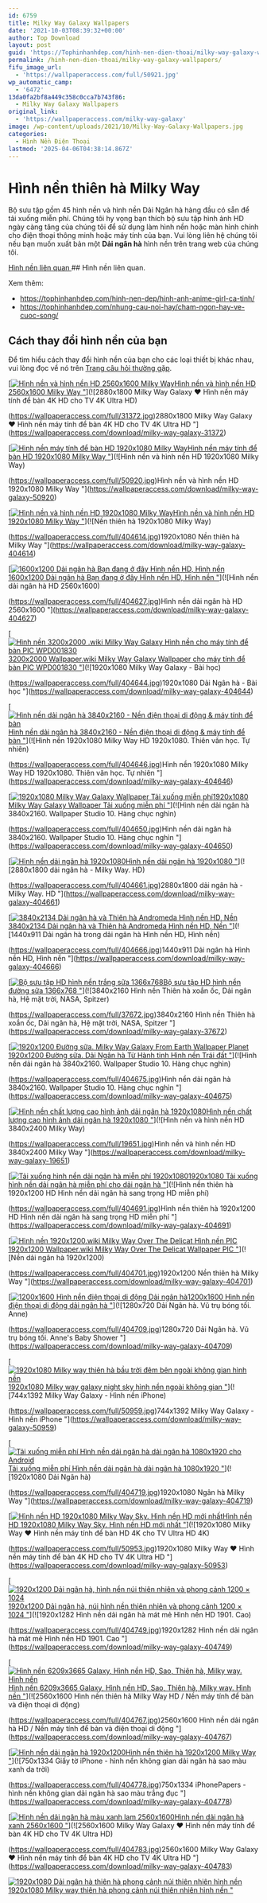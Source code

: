 ```yaml
---
id: 6759
title: Milky Way Galaxy Wallpapers
date: '2021-10-03T08:39:32+00:00'
author: Top Download
layout: post
guid: 'https://Tophinhanhdep.com/hinh-nen-dien-thoai/milky-way-galaxy-wallpapers/'
permalink: /hinh-nen-dien-thoai/milky-way-galaxy-wallpapers/
fifu_image_url:
  - 'https://wallpaperaccess.com/full/50921.jpg'
wp_automatic_camp:
  - '6472'
13da0fa2bf8a449c358c0cca7b743f86:
  - Milky Way Galaxy Wallpapers
original_link:
  - 'https://wallpaperaccess.com/milky-way-galaxy'
image: /wp-content/uploads/2021/10/Milky-Way-Galaxy-Wallpapers.jpg
categories:
  - Hình Nền Điện Thoại
lastmod: '2025-04-06T04:38:14.867Z'
---
```

# Hình nền thiên hà Milky Way

Bộ sưu tập gồm 45 hình nền và hình nền Dải Ngân hà hàng đầu có sẵn để tải xuống miễn phí. Chúng tôi hy vọng bạn thích bộ sưu tập hình ảnh HD ngày càng tăng của chúng tôi để sử dụng làm hình nền hoặc màn hình chính cho điện thoại thông minh hoặc máy tính của bạn. Vui lòng liên hệ chúng tôi nếu bạn muốn xuất bản một **Dải ngân hà** hình nền trên trang web của chúng tôi.

[Hình nền liên quan ](#related) ## Hình nền liên quan.

   
 Xem thêm:

   
- <https://tophinhanhdep.com/hinh-nen-dep/hinh-anh-anime-girl-ca-tinh/>
- <https://tophinhanhdep.com/nhung-cau-noi-hay/cham-ngon-hay-ve-cuoc-song/>

## Cách thay đổi hình nền của bạn

Để tìm hiểu cách thay đổi hình nền của bạn cho các loại thiết bị khác nhau, vui lòng đọc về nó trên [Trang câu hỏi thường gặp](https://tophinhanhdep.com/faq/).

  
[[![Hình nền và hình nền HD 2560x1600 Milky Way](https://wallpaperaccess.com/full/50921.jpg)Hình nền và hình nền HD 2560x1600 Milky Way "](https://wallpaperaccess.com/download/milky-way-galaxy-50921)](![2880x1800 Milky Way Galaxy ❤ Hình nền máy tính để bàn 4K HD cho TV 4K Ultra HD)

(https://wallpaperaccess.com/full/31372.jpg)2880x1800 Milky Way Galaxy ❤ Hình nền máy tính để bàn 4K HD cho TV 4K Ultra HD "](https://wallpaperaccess.com/download/milky-way-galaxy-31372)

[[![Hình nền máy tính để bàn HD 1920x1080 Milky Way](https://wallpaperaccess.com/full/50925.jpg)Hình nền máy tính để bàn HD 1920x1080 Milky Way "](https://wallpaperaccess.com/download/milky-way-galaxy-50925)](![Hình nền và hình nền HD 1920x1080 Milky Way)

(https://wallpaperaccess.com/full/50920.jpg)Hình nền và hình nền HD 1920x1080 Milky Way "](https://wallpaperaccess.com/download/milky-way-galaxy-50920)

[[![Hình nền và hình nền HD 1920x1080 Milky Way](https://wallpaperaccess.com/full/50922.jpg)Hình nền và hình nền HD 1920x1080 Milky Way "](https://wallpaperaccess.com/download/milky-way-galaxy-50922)](![Nền thiên hà 1920x1080 Milky Way)

(https://wallpaperaccess.com/full/404614.jpg)1920x1080 Nền thiên hà Milky Way "](https://wallpaperaccess.com/download/milky-way-galaxy-404614)

[[![1600x1200 Dải ngân hà Bạn đang ở đây Hình nền HD, Hình nền](https://wallpaperaccess.com/full/404622.jpg)1600x1200 Dải ngân hà Bạn đang ở đây Hình nền HD, Hình nền "](https://wallpaperaccess.com/download/milky-way-galaxy-404622)](![Hình nền dải ngân hà HD 2560x1600)

(https://wallpaperaccess.com/full/404627.jpg)Hình nền dải ngân hà HD 2560x1600 "](https://wallpaperaccess.com/download/milky-way-galaxy-404627)

[[![Hình nền 3200x2000 .wiki Milky Way Galaxy Hình nền cho máy tính để bàn PIC WPD001830](https://wallpaperaccess.com/full/404633.jpg)3200x2000 Wallpaper.wiki Milky Way Galaxy Wallpaper cho máy tính để bàn PIC WPD001830 "](https://wallpaperaccess.com/download/milky-way-galaxy-404633)](![1920x1080 Milky Way Galaxy - Bài học)

(https://wallpaperaccess.com/full/404644.jpg)1920x1080 Dải Ngân hà - Bài học "](https://wallpaperaccess.com/download/milky-way-galaxy-404644)

[[![Hình nền dải ngân hà 3840x2160 - Nền điện thoại di động & máy tính để bàn](https://wallpaperaccess.com/full/7074.jpg)Hình nền dải ngân hà 3840x2160 - Nền điện thoại di động &amp; máy tính để bàn "](https://wallpaperaccess.com/download/milky-way-galaxy-7074)](![Hình nền 1920x1080 Milky Way HD 1920x1080.  Thiên văn học.  Tự nhiên)

(https://wallpaperaccess.com/full/404646.jpg)Hình nền 1920x1080 Milky Way HD 1920x1080. Thiên văn học. Tự nhiên "](https://wallpaperaccess.com/download/milky-way-galaxy-404646)

[[![1920x1080 Milky Way Galaxy Wallpaper Tải xuống miễn phí](https://wallpaperaccess.com/full/404647.jpg)1920x1080 Milky Way Galaxy Wallpaper Tải xuống miễn phí "](https://wallpaperaccess.com/download/milky-way-galaxy-404647)](![Hình nền dải ngân hà 3840x2160.  Wallpaper Studio 10. Hàng chục nghìn)

(https://wallpaperaccess.com/full/404650.jpg)Hình nền dải ngân hà 3840x2160. Wallpaper Studio 10. Hàng chục nghìn "](https://wallpaperaccess.com/download/milky-way-galaxy-404650)

[[![Hình nền dải ngân hà 1920x1080](https://wallpaperaccess.com/full/404657.jpg)Hình nền dải ngân hà 1920x1080 "](https://wallpaperaccess.com/download/milky-way-galaxy-404657)](![2880x1800 dải ngân hà - Milky Way.  HD)

(https://wallpaperaccess.com/full/404661.jpg)2880x1800 dải ngân hà - Milky Way. HD "](https://wallpaperaccess.com/download/milky-way-galaxy-404661)

[[![3840x2134 Dải ngân hà và Thiên hà Andromeda Hình nền HD, Nền](https://wallpaperaccess.com/full/404664.jpg)3840x2134 Dải ngân hà và Thiên hà Andromeda Hình nền HD, Nền "](https://wallpaperaccess.com/download/milky-way-galaxy-404664)](![1440x911 Dải ngân hà trong dải ngân hà Hình nền HD, Hình nền)

(https://wallpaperaccess.com/full/404666.jpg)1440x911 Dải ngân hà Hình nền HD, Hình nền "](https://wallpaperaccess.com/download/milky-way-galaxy-404666)

[[![Bộ sưu tập HD hình nền trắng sữa 1366x768](https://wallpaperaccess.com/full/50935.jpg)Bộ sưu tập HD hình nền đường sữa 1366x768 "](https://wallpaperaccess.com/download/milky-way-galaxy-50935)](![3840x2160 Hình nền Thiên hà xoắn ốc, Dải ngân hà, Hệ mặt trời, NASA, Spitzer)

(https://wallpaperaccess.com/full/37672.jpg)3840x2160 Hình nền Thiên hà xoắn ốc, Dải ngân hà, Hệ mặt trời, NASA, Spitzer "](https://wallpaperaccess.com/download/milky-way-galaxy-37672)

[[![1920x1200 Đường sữa.  Milky Way Galaxy From Earth Wallpaper Planet](https://wallpaperaccess.com/full/404671.jpg)1920x1200 Đường sữa. Dải Ngân hà Từ Hành tinh Hình nền Trái đất "](https://wallpaperaccess.com/download/milky-way-galaxy-404671)](![Hình nền dải ngân hà 3840x2160.  Wallpaper Studio 10. Hàng chục nghìn)

(https://wallpaperaccess.com/full/404675.jpg)Hình nền dải ngân hà 3840x2160. Wallpaper Studio 10. Hàng chục nghìn "](https://wallpaperaccess.com/download/milky-way-galaxy-404675)

[[![Hình nền chất lượng cao hình ảnh dải ngân hà 1920x1080](https://wallpaperaccess.com/full/404679.jpg)Hình nền chất lượng cao hình ảnh dải ngân hà 1920x1080 "](https://wallpaperaccess.com/download/milky-way-galaxy-404679)](![Hình nền và hình nền HD 3840x2400 Milky Way)

(https://wallpaperaccess.com/full/19651.jpg)Hình nền và hình nền HD 3840x2400 Milky Way "](https://wallpaperaccess.com/download/milky-way-galaxy-19651)

[[![Tải xuống hình nền dải ngân hà miễn phí 1920x1080](https://wallpaperaccess.com/full/404686.jpg)1920x1080 Tải xuống hình nền dải ngân hà miễn phí cho dải ngân hà "](https://wallpaperaccess.com/download/milky-way-galaxy-404686)](![Hình nền thiên hà 1920x1200 HD Hình nền dải ngân hà sang trọng HD miễn phí)

(https://wallpaperaccess.com/full/404691.jpg)Hình nền thiên hà 1920x1200 HD Hình nền dải ngân hà sang trọng HD miễn phí "](https://wallpaperaccess.com/download/milky-way-galaxy-404691)

[[![Hình nền 1920x1200.wiki Milky Way Over The Delicat Hình nền PIC](https://wallpaperaccess.com/full/404693.jpg)1920x1200 Wallpaper.wiki Milky Way Over The Delicat Wallpaper PIC "](https://wallpaperaccess.com/download/milky-way-galaxy-404693)](![Nền dải ngân hà 1920x1200)

(https://wallpaperaccess.com/full/404701.jpg)1920x1200 Nền thiên hà Milky Way "](https://wallpaperaccess.com/download/milky-way-galaxy-404701)

[[![1200x1600 Hình nền điện thoại di động Dải ngân hà](https://wallpaperaccess.com/full/50937.jpg)1200x1600 Hình nền điện thoại di động dải ngân hà "](https://wallpaperaccess.com/download/milky-way-galaxy-50937)](![1280x720 Dải Ngân hà.  Vũ trụ bóng tối.  Anne)

(https://wallpaperaccess.com/full/404709.jpg)1280x720 Dải Ngân hà. Vũ trụ bóng tối. Anne's Baby Shower "](https://wallpaperaccess.com/download/milky-way-galaxy-404709)

[[![1920x1080 Milky way thiên hà bầu trời đêm bên ngoài không gian hình nền](https://wallpaperaccess.com/full/404710.jpg)1920x1080 Milky way galaxy night sky hình nền ngoài không gian "](https://wallpaperaccess.com/download/milky-way-galaxy-404710)](![744x1392 Milky Way Galaxy - Hình nền iPhone)

(https://wallpaperaccess.com/full/50959.jpg)744x1392 Milky Way Galaxy - Hình nền iPhone "](https://wallpaperaccess.com/download/milky-way-galaxy-50959)

[[![Tải xuống miễn phí Hình nền dải ngân hà dải ngân hà 1080x1920 cho Android](https://wallpaperaccess.com/full/404718.jpg)Tải xuống miễn phí Hình nền dải ngân hà dải ngân hà 1080x1920 "](https://wallpaperaccess.com/download/milky-way-galaxy-404718)](![1920x1080 Dải Ngân hà)

(https://wallpaperaccess.com/full/404719.jpg)1920x1080 Ngân hà Milky Way "](https://wallpaperaccess.com/download/milky-way-galaxy-404719)

[[![Hình nền HD 1920x1080 Milky Way Sky.  Hình nền HD mới nhất](https://wallpaperaccess.com/full/404725.jpg)Hình nền HD 1920x1080 Milky Way Sky. Hình nền HD mới nhất "](https://wallpaperaccess.com/download/milky-way-galaxy-404725)](![1920x1080 Milky Way ❤ Hình nền máy tính để bàn HD 4K cho TV Ultra HD 4K)

(https://wallpaperaccess.com/full/50953.jpg)1920x1080 Milky Way ❤ Hình nền máy tính để bàn 4K HD cho TV 4K Ultra HD "](https://wallpaperaccess.com/download/milky-way-galaxy-50953)

[[![1920x1200 Dải ngân hà, hình nền núi thiên nhiên và phong cảnh 1200 × 1024](https://wallpaperaccess.com/full/404745.jpg)1920x1200 Dải ngân hà, núi hình nền thiên nhiên và phong cảnh 1200 × 1024 "](https://wallpaperaccess.com/download/milky-way-galaxy-404745)](![1920x1282 Hình nền dải ngân hà mát mẻ Hình nền HD 1901.  Cao)

(https://wallpaperaccess.com/full/404749.jpg)1920x1282 Hình nền dải ngân hà mát mẻ Hình nền HD 1901. Cao "](https://wallpaperaccess.com/download/milky-way-galaxy-404749)

[[![Hình nền 6209x3665 Galaxy, Hình nền HD, Sao, Thiên hà, Milky way.  Hình nền](https://wallpaperaccess.com/full/404758.jpg)Hình nền 6209x3665 Galaxy, Hình nền HD, Sao, Thiên hà, Milky way. Hình nền "](https://wallpaperaccess.com/download/milky-way-galaxy-404758)](![2560x1600 Hình nền thiên hà Milky Way HD / Nền máy tính để bàn và điện thoại di động)

(https://wallpaperaccess.com/full/404767.jpg)2560x1600 Hình nền dải ngân hà HD / Nền máy tính để bàn và điện thoại di động "](https://wallpaperaccess.com/download/milky-way-galaxy-404767)

[[![Hình nền dải ngân hà 1920x1200](https://wallpaperaccess.com/full/404777.jpg)Hình nền thiên hà 1920x1200 Milky Way "](https://wallpaperaccess.com/download/milky-way-galaxy-404777)](![750x1334 Giấy tờ iPhone - hình nền không gian dải ngân hà sao màu xanh da trời)

(https://wallpaperaccess.com/full/404778.jpg)750x1334 iPhonePapers - hình nền không gian dải ngân hà sao màu trắng đục "](https://wallpaperaccess.com/download/milky-way-galaxy-404778)

[[![Hình nền dải ngân hà màu xanh lam 2560x1600](https://wallpaperaccess.com/full/250561.jpg)Hình nền dải ngân hà xanh 2560x1600 "](https://wallpaperaccess.com/download/milky-way-galaxy-250561)](![2560x1600 Milky Way Galaxy ❤ Hình nền máy tính để bàn 4K HD cho TV 4K Ultra HD)

(https://wallpaperaccess.com/full/404783.jpg)2560x1600 Milky Way Galaxy ❤ Hình nền máy tính để bàn 4K HD cho TV 4K Ultra HD "](https://wallpaperaccess.com/download/milky-way-galaxy-404783)

[![1920x1080 Dải ngân hà thiên hà phong cảnh núi thiên nhiên hình nền](https://wallpaperaccess.com/full/404797.jpg)1920x1080 Milky way thiên hà phong cảnh núi thiên nhiên hình nền "](https://wallpaperaccess.com/download/milky-way-galaxy-404797)
